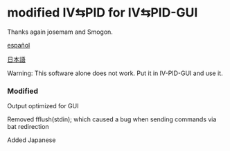 # modified IV⇆PID for IV⇆PID-GUI
Thanks again josemam and Smogon.

[español](README-es.md)

[日本語](README-jp.md)

Warning: This software alone does not work. Put it in IV-PID-GUI and use it.
### Modified
Output optimized for GUI

Removed fflush(stdin); which caused a bug when sending commands via bat redirection

Added Japanese
